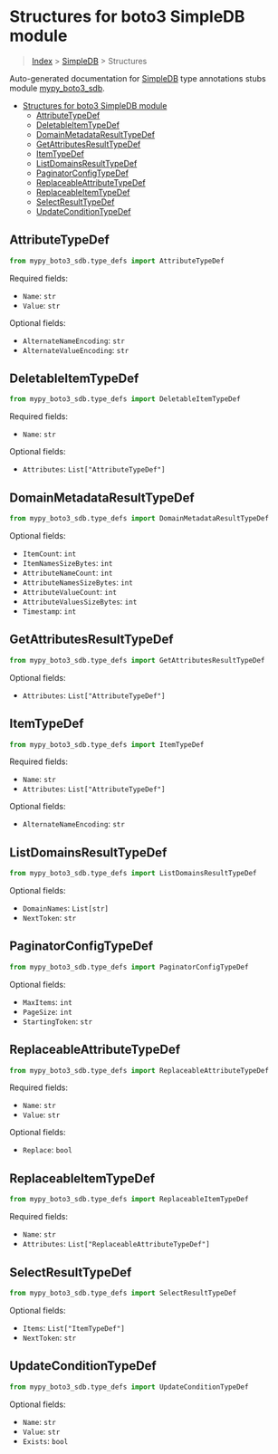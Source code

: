 # Structures for boto3 SimpleDB module

> [Index](../README.md) > [SimpleDB](./README.md) > Structures

Auto-generated documentation for [SimpleDB](https://boto3.amazonaws.com/v1/documentation/api/latest/reference/services/sdb.html#SimpleDB)
type annotations stubs module [mypy_boto3_sdb](https://pypi.org/project/mypy-boto3-sdb/).

- [Structures for boto3 SimpleDB module](#structures-for-boto3-simpledb-module)
  - [AttributeTypeDef](#attributetypedef)
  - [DeletableItemTypeDef](#deletableitemtypedef)
  - [DomainMetadataResultTypeDef](#domainmetadataresulttypedef)
  - [GetAttributesResultTypeDef](#getattributesresulttypedef)
  - [ItemTypeDef](#itemtypedef)
  - [ListDomainsResultTypeDef](#listdomainsresulttypedef)
  - [PaginatorConfigTypeDef](#paginatorconfigtypedef)
  - [ReplaceableAttributeTypeDef](#replaceableattributetypedef)
  - [ReplaceableItemTypeDef](#replaceableitemtypedef)
  - [SelectResultTypeDef](#selectresulttypedef)
  - [UpdateConditionTypeDef](#updateconditiontypedef)

## AttributeTypeDef

```python
from mypy_boto3_sdb.type_defs import AttributeTypeDef
```


Required fields:
- `Name`: `str`
- `Value`: `str`



Optional fields:
- `AlternateNameEncoding`: `str`
- `AlternateValueEncoding`: `str`


## DeletableItemTypeDef

```python
from mypy_boto3_sdb.type_defs import DeletableItemTypeDef
```


Required fields:
- `Name`: `str`



Optional fields:
- `Attributes`: `List["AttributeTypeDef"]`


## DomainMetadataResultTypeDef

```python
from mypy_boto3_sdb.type_defs import DomainMetadataResultTypeDef
```




Optional fields:
- `ItemCount`: `int`
- `ItemNamesSizeBytes`: `int`
- `AttributeNameCount`: `int`
- `AttributeNamesSizeBytes`: `int`
- `AttributeValueCount`: `int`
- `AttributeValuesSizeBytes`: `int`
- `Timestamp`: `int`


## GetAttributesResultTypeDef

```python
from mypy_boto3_sdb.type_defs import GetAttributesResultTypeDef
```




Optional fields:
- `Attributes`: `List["AttributeTypeDef"]`


## ItemTypeDef

```python
from mypy_boto3_sdb.type_defs import ItemTypeDef
```


Required fields:
- `Name`: `str`
- `Attributes`: `List["AttributeTypeDef"]`



Optional fields:
- `AlternateNameEncoding`: `str`


## ListDomainsResultTypeDef

```python
from mypy_boto3_sdb.type_defs import ListDomainsResultTypeDef
```




Optional fields:
- `DomainNames`: `List[str]`
- `NextToken`: `str`


## PaginatorConfigTypeDef

```python
from mypy_boto3_sdb.type_defs import PaginatorConfigTypeDef
```




Optional fields:
- `MaxItems`: `int`
- `PageSize`: `int`
- `StartingToken`: `str`


## ReplaceableAttributeTypeDef

```python
from mypy_boto3_sdb.type_defs import ReplaceableAttributeTypeDef
```


Required fields:
- `Name`: `str`
- `Value`: `str`



Optional fields:
- `Replace`: `bool`


## ReplaceableItemTypeDef

```python
from mypy_boto3_sdb.type_defs import ReplaceableItemTypeDef
```


Required fields:
- `Name`: `str`
- `Attributes`: `List["ReplaceableAttributeTypeDef"]`




## SelectResultTypeDef

```python
from mypy_boto3_sdb.type_defs import SelectResultTypeDef
```




Optional fields:
- `Items`: `List["ItemTypeDef"]`
- `NextToken`: `str`


## UpdateConditionTypeDef

```python
from mypy_boto3_sdb.type_defs import UpdateConditionTypeDef
```




Optional fields:
- `Name`: `str`
- `Value`: `str`
- `Exists`: `bool`

